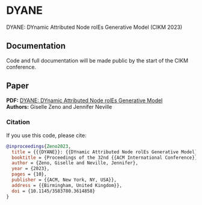 # DYANE
DYANE: DYnamic Attributed Node rolEs Generative Model (CIKM 2023)

## Documentation
Code and full documentation will be made public by the start of the CIKM conference.

## Paper
**PDF:** [DYANE: DYnamic Attributed Node rolEs Generative Model](paper/CIKM_2023-DYANE-GZeno.pdf)  
**Authors:** Giselle Zeno and Jennifer Neville

### Citation
If you use this code, please cite:

```bibtex
@inproceedings{Zeno2023,
  title = {{{DYANE}}: {{DYnamic Attributed Node rolEs Generative Model}}},
  booktitle = {Proceedings of the 32nd {{ACM International Conference}} on {{Information}} and {{Knowledge Management}} ({{CIKM}} '23)},
  author = {Zeno, Giselle and Neville, Jennifer},
  year = {2023},
  pages = {10},
  publisher = {{ACM, New York, NY, USA}},
  address = {{Birmingham, United Kingdom}},
  doi = {10.1145/3583780.3614858}
}
```
